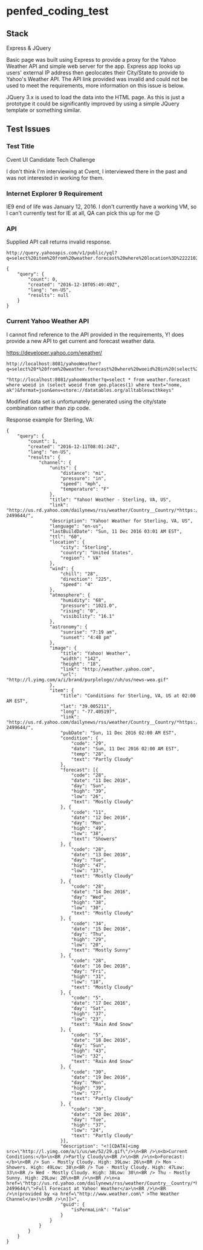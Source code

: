 # penfed_coding_test

## Stack

Express & JQuery

Basic page was built using Express to provide a proxy for the Yahoo Weather API and simple web server for the app.  Express app looks up users' external IP address then geolocates their City/State to provide to Yahoo's Weather API.  The API link provided was invalid and could not be used to meet the requirements, more information on this issue is below.

JQuery 3.x is used to load the data into the HTML page.  As this is just a prototype it could be significantly improved by using a simple JQuery template or something similar.

## Test Issues

### Test Title

Cvent UI Candidate Tech Challenge

I don't think I'm interviewing at Cvent, I interviewed there in the past and was not interested in working for them.

### Internet Explorer 9 Requirement

IE9 end of life was January 12, 2016.  I don't currently have a working VM, so I can't currently test for IE at all, QA can pick this up for me 😉

### API

Supplied API call returns invalid response.

	http://query.yahooapis.com/v1/public/yql?q=select%20item%20from%20weather.forecast%20where%20location%3D%2222102%22&format=json

    {
        "query": {
            "count": 0,
            "created": "2016-12-10T05:49:49Z",
            "lang": "en-US",
            "results": null
        }
    }


### Current Yahoo Weather API

I cannot find reference to the API provided in the requirements, Y! does provide a new API to get current and forecast weather data.

https://developer.yahoo.com/weather/

	http://localhost:8081/yahooWeather?q=select%20*%20from%20weather.forecast%20where%20woeid%20in%20(select%20woeid%20from%20geo.places(1)%20where%20text%3D%22nome%2C%20ak%22)&format=json&env=store%3A%2F%2Fdatatables.org%2Falltableswithkeys

	"http://localhost:8081/yahooWeather?q=select * from weather.forecast where woeid in (select woeid from geo.places(1) where text="nome, ak")&format=json&env=store://datatables.org/alltableswithkeys"

Modified data set is unfortunately generated using the city/state combination rather than zip code.

Response example for Sterling, VA:

    {
        "query": {
            "count": 1,
            "created": "2016-12-11T08:01:24Z",
            "lang": "en-US",
            "results": {
                "channel": {
                    "units": {
                        "distance": "mi",
                        "pressure": "in",
                        "speed": "mph",
                        "temperature": "F"
                    },
                    "title": "Yahoo! Weather - Sterling, VA, US",
                    "link": "http://us.rd.yahoo.com/dailynews/rss/weather/Country__Country/*https://weather.yahoo.com/country/state/city-2499644/",
                    "description": "Yahoo! Weather for Sterling, VA, US",
                    "language": "en-us",
                    "lastBuildDate": "Sun, 11 Dec 2016 03:01 AM EST",
                    "ttl": "60",
                    "location": {
                        "city": "Sterling",
                        "country": "United States",
                        "region": " VA"
                    },
                    "wind": {
                        "chill": "28",
                        "direction": "225",
                        "speed": "4"
                    },
                    "atmosphere": {
                        "humidity": "68",
                        "pressure": "1021.0",
                        "rising": "0",
                        "visibility": "16.1"
                    },
                    "astronomy": {
                        "sunrise": "7:19 am",
                        "sunset": "4:48 pm"
                    },
                    "image": {
                        "title": "Yahoo! Weather",
                        "width": "142",
                        "height": "18",
                        "link": "http://weather.yahoo.com",
                        "url": "http://l.yimg.com/a/i/brand/purplelogo//uh/us/news-wea.gif"
                    },
                    "item": {
                        "title": "Conditions for Sterling, VA, US at 02:00 AM EST",
                        "lat": "39.005211",
                        "long": "-77.405197",
                        "link": "http://us.rd.yahoo.com/dailynews/rss/weather/Country__Country/*https://weather.yahoo.com/country/state/city-2499644/",
                        "pubDate": "Sun, 11 Dec 2016 02:00 AM EST",
                        "condition": {
                            "code": "29",
                            "date": "Sun, 11 Dec 2016 02:00 AM EST",
                            "temp": "28",
                            "text": "Partly Cloudy"
                        },
                        "forecast": [{
                            "code": "28",
                            "date": "11 Dec 2016",
                            "day": "Sun",
                            "high": "39",
                            "low": "26",
                            "text": "Mostly Cloudy"
                        }, {
                            "code": "11",
                            "date": "12 Dec 2016",
                            "day": "Mon",
                            "high": "49",
                            "low": "38",
                            "text": "Showers"
                        }, {
                            "code": "28",
                            "date": "13 Dec 2016",
                            "day": "Tue",
                            "high": "47",
                            "low": "33",
                            "text": "Mostly Cloudy"
                        }, {
                            "code": "28",
                            "date": "14 Dec 2016",
                            "day": "Wed",
                            "high": "38",
                            "low": "30",
                            "text": "Mostly Cloudy"
                        }, {
                            "code": "34",
                            "date": "15 Dec 2016",
                            "day": "Thu",
                            "high": "29",
                            "low": "20",
                            "text": "Mostly Sunny"
                        }, {
                            "code": "28",
                            "date": "16 Dec 2016",
                            "day": "Fri",
                            "high": "31",
                            "low": "18",
                            "text": "Mostly Cloudy"
                        }, {
                            "code": "5",
                            "date": "17 Dec 2016",
                            "day": "Sat",
                            "high": "37",
                            "low": "23",
                            "text": "Rain And Snow"
                        }, {
                            "code": "5",
                            "date": "18 Dec 2016",
                            "day": "Sun",
                            "high": "43",
                            "low": "32",
                            "text": "Rain And Snow"
                        }, {
                            "code": "30",
                            "date": "19 Dec 2016",
                            "day": "Mon",
                            "high": "39",
                            "low": "27",
                            "text": "Partly Cloudy"
                        }, {
                            "code": "30",
                            "date": "20 Dec 2016",
                            "day": "Tue",
                            "high": "37",
                            "low": "24",
                            "text": "Partly Cloudy"
                        }],
                        "description": "<![CDATA[<img src=\"http://l.yimg.com/a/i/us/we/52/29.gif\"/>\n<BR />\n<b>Current Conditions:</b>\n<BR />Partly Cloudy\n<BR />\n<BR />\n<b>Forecast:</b>\n<BR /> Sun - Mostly Cloudy. High: 39Low: 26\n<BR /> Mon - Showers. High: 49Low: 38\n<BR /> Tue - Mostly Cloudy. High: 47Low: 33\n<BR /> Wed - Mostly Cloudy. High: 38Low: 30\n<BR /> Thu - Mostly Sunny. High: 29Low: 20\n<BR />\n<BR />\n<a href=\"http://us.rd.yahoo.com/dailynews/rss/weather/Country__Country/*https://weather.yahoo.com/country/state/city-2499644/\">Full Forecast at Yahoo! Weather</a>\n<BR />\n<BR />\n(provided by <a href=\"http://www.weather.com\" >The Weather Channel</a>)\n<BR />\n]]>",
                        "guid": {
                            "isPermaLink": "false"
                        }
                    }
                }
            }
        }
    }
